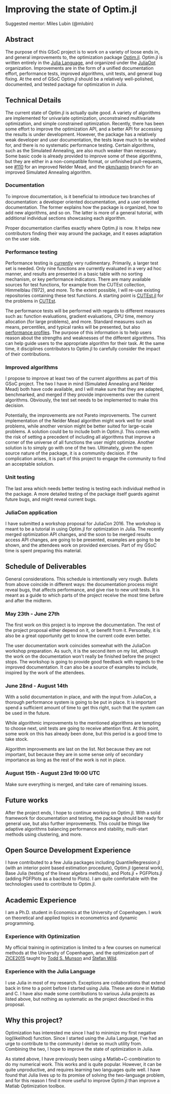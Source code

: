 # Improving the state of Optim.jl
Suggested mentor: Miles Lubin (@mlubin)

## Abstract
The purpose of this GSoC project is to work on a variety of loose ends in, and general improvements to, the optimization package [Optim.jl](https://github.com/JuliaOpt/Optim.jl). Optim.jl is written entirely in the [Julia Language](https://github.com/JuliaLang/julia), and organized under the [JuliaOpt](https://github.com/JuliaOpt/) organization. Improvements are in the form of a unified documentation effort, performance tests, improved algorithms, unit tests, and general bug fixing. At the end of GSoC Optim.jl should be a relatively well-polished, documented, and tested package for optimization in Julia.

## Technical Details
The current state of Optim.jl is actually quite good. A variety of algorithms are implemented for univariate optimization, unconstrained multivariate optimization, and simple constrained optimization. Recently, there has been some effort to improve the optimization API, and a better API for accessing the results is under development. However, the package has a relatively weak developer and user documentation, the tests leave much to be wished for, and there is no systematic performance testing. Certain algorithms, such as the Simulated Annealing, are also much weaker than necessary. Some basic code is already provided to improve some of these algorithms, but they are either in a non-compatible format, or unfinished pull-requests, see [#110](https://github.com/JuliaOpt/Optim.jl/pull/110) for an improved Nelder Mead, and the [pkm/samin](https://github.com/JuliaOpt/Optim.jl/tree/pkm/samin) branch for an improved Simulated Annealing algorithm.

### Documentation
To improve documentation, is it beneficial to introduce two branches of documentation: a developer oriented documentation, and a user oriented documentation. The former explains how the package is organized, how to add new algorithms, and so on. The latter is more of a general tutorial, with additional individual sections showcasing each algorithm.

Proper documentation clarifies exactly where Optim.jl is now. It helps new contributors finding their way around the package, and it eases adaptation on the user side.

### Performance testing
Performance testing is [currently](https://github.com/JuliaOpt/Optim.jl/tree/master/benchmarks) very rudimentary. Primarily, a larger test set is needed. Only nine functions are currently evaluated in a very ad hoc manner, and results are presented in a basic table with no sorting mechanism, or key performance indicators. There are many available sources for test functions, for example from the CUTEst collection, Himmelblau (1972), and more. To the extent possible, I will re-use existing repositories containing these test functions. A starting point is [CUTEst.jl](https://github.com/JuliaOptimizers/CUTEst.jl) for the problems in [CUTEst](http://ccpforge.cse.rl.ac.uk/gf/project/cutest/wiki).

The performance tests will be performed with regards to different measures such as: function evaluations, gradient evaluations, CPU time, memory allocation (for large problems), and more. Standard measures such as means, percentiles, and typical ranks will be presented, but also [performance profiles](http://link.springer.com/article/10.1007%2Fs101070100263). The purpose of this information is to help users reason about the strengths and weaknesses of the different algorithms. This can help guide users to the appropriate algorithm for their task. At the same time, it disciplines contributors to Optim.jl to carefully consider the impact of their contributions.

### Improved algorithms
I propose to improve at least two of the current algorithms as part of this GSoC project. The two I have in mind (Simulated Annealing and Nelder Mead) both have code available, and I will make sure that they are adapted, benchmarked, and merged if they provide improvements over the current algorithms. Obviously, the test set needs to be implemented to make this decision.

Potentially, the improvements are not Pareto improvements. The current implementation of the Nelder Mead algorithm might work well for small problems, while another version might be better suited for large-scale problems. A solution could be to include both in Optim.jl. This comes with the risk of setting a precedent of including all algorithms that improve a corner of the universe of all functions the user might optimize. Another solution is to simply go with one of the two. Ultimately, given the open source nature of the package, it is a community decision. If the complication arises, it is part of this project to engage the community to find an acceptable solution.  

### Unit testing
The last area which needs better testing is testing each individual method in the package. A more detailed testing of the package itself guards against future bugs, and might reveal current bugs.

### JuliaCon application
I have submitted a workshop proposal for JuliaCon 2016. The workshop is meant to be a tutorial in using Optim.jl for optimization in Julia. The recently merged optimization API changes, and the soon to be merged results access API changes, are going to be presented, examples are going to be shown, and the attendees work on provided exercises. Part of my GSoC time is spent preparing this material.

## Schedule of Deliverables

General considerations. This schedule is intentionally very rough. Bullets from above coincide in different ways: the documentation process might reveal bugs, that affects performance, and give rise to new unit tests. It is meant as a guide to which parts of the project receive the most time before and after the midterm.

### May 23th - June 27th

The first work on this project is to improve the documentation. The rest of the project proposal either depend on it, or benefit from it. Personally, it is also be a great opportunity get to know the current code even better.

The user documentation work coincides somewhat with the JuliaCon workshop preparation. As such, it is the second item on my list, although the work on the documentation won't really be finished before the project stops. The workshop is going to provide good feedback with regards to the improved documentation. It can also be a source of examples to include, inspired by the work of the attendees.

### June 28nd - August 14th

With a solid documentation in place, and with the input from JuliaCon, a thorough performance system is going to be put in place. It is important spend a sufficient amount of time to get this right, such that the system can be used in the future.

While algorithmic improvements to the mentioned algorithms are tempting to choose next, unit tests are going to receive attention first. At this point, some work on this has already been done, but this period is a good time to take stock.

Algorithm improvements are last on the list. Not because they are not important, but because they are in some sense only of secondary importance as long as the rest of the work is not in place.

### August 15th - August 23rd 19:00 UTC

Make sure everything is merged, and take care of remaining issues.

## Future works
After the project ends, I hope to continue working on Optim.jl. With a solid framework for documentation and testing, the package should be ready for general use, but also further improvements. This could be things like adaptive algorithms balancing performance and stability, multi-start methods using clustering, and more.

## Open Source Development Experience
I have contributed to a few Julia packages including QuantileRegression.jl (with an interior point based estimation procedure), Optim.jl (general work), Base Julia (testing of the linear algebra methods), and Plots.jl + PGFPlots.jl (adding PGFPlots as a backend to Plots). I am quite comfortable with the technologies used to contribute to Optim.jl.

## Academic Experience
I am a Ph.D. student in Economics at the University of Copenhagen. I work on theoretical and applied topics in econometrics and dynamic programming.

### Experience with Optimization
My official training in optimization is limited to a few courses on numerical methods at the University of Copenhagen, and the optimization part of  [ZICE2015](http://www.zccfe.uzh.ch/pastevents/zice15/announcement.html) taught by [Todd S. Munson](http://www.mcs.anl.gov/~tmunson/) and [Stefan Wild](http://www.mcs.anl.gov/~wild/).

### Experience with the Julia Language
I use Julia in most of my research. Exceptions are collaborations that extend back in time to a point before I started using Julia. These are done in Matlab and C. I have also made some contributions to various Julia projects as listed above, but nothing as systematic as the project described in this proposal.

## Why this project?
Optimization has interested me since I had to minimize my first negative log(likelihod) function. Since I started using the Julia Language, I've had an urge to contribute to the community I derive so much utility from. Combining the two, I hope to improve the state of optimization in Julia.

As stated above, I have previously been using a Matlab+C-combination to do my numerical work. This works and is quite popular. However, it can be quite unproductive, and requires learning two languages quite well. I have found that Julia lives up to its promise of solving the two-language problem, and for this reason I find it more useful to improve Optim.jl than improve a Matlab Optimization toolbox.
